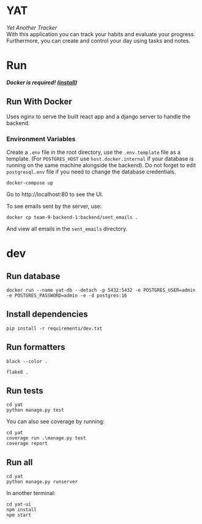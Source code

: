 # YAT
*Yet Another Tracker*\
With this application you can track your habits and evaluate your progress. Furthermore, you can create and control your day using tasks and notes.

# Run
***Docker is required! ([install](https://docs.docker.com/engine/install/))***
## Run With Docker
Uses nginx to serve the built react app and a django server to handle the backend.
### Environment Variables
Create a `.env` file in the root directory, use the `.env.template` file as a template. (For `POSTGRES_HOST` use `host.docker.internal` if your database is running on the same machine alongside the backend).
Do not forget to edit `postgresql.env` file if you need to change the database credentials.

```shell
docker-compose up
```
Go to http://localhost:80 to see the UI.

To see emails sent by the server, use:
```shell
docker cp team-9-backend-1:backend/sent_emails .
```
And view all emails in the `sent_emails` directory.

# dev

## Run database
```shell
docker run --name yat-db --detach -p 5432:5432 -e POSTGRES_USER=admin -e POSTGRES_PASSWORD=admin -e -d postgres:16
```

## Install dependencies
```shell
pip install -r requirements/dev.txt
```

## Run formatters
```shell
black --color .
```

```shell
flake8 .
```

## Run tests
```shell
cd yat
python manage.py test
```

You can also see coverage by running:
```shell
cd yat
coverage run .\manage.py test
coverage report
```

## Run all
```shell
cd yat
python manage.py runserver
```
In another terminal:
```shell
cd yat-ui
npm install
npm start
```